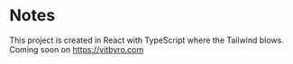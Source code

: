 # Notes

This project is created in React with TypeScript where the Tailwind blows.
Coming soon on https://vitbyro.com
